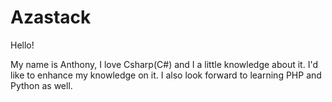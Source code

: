 # Azastack

Hello!

My name is Anthony, I love Csharp(C#) and I a little knowledge about it. I'd like to enhance my knowledge on it.
I also look forward to learning PHP and Python as well.
